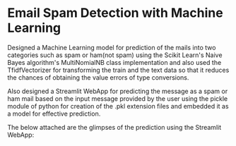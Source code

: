 

# Email Spam Detection with Machine Learning

Designed a Machine Learning model for prediction of the mails into two categories such as spam or ham(not spam) using the Scikit Learn's Naive Bayes algorithm's MultiNomialNB class implementation and also used the TfidfVectorizer for transforming the train and the text data so that it reduces the chances of obtaining the value errors of type conversions.

Also designed a Streamlit WebApp for predicting the message as a spam or ham mail based on the input message provided by the user using the pickle module of python for creation of the .pkl extension files and embedded it as a model for effective prediction.

The below attached are the glimpses of the prediction using the Streamlit WebApp:

